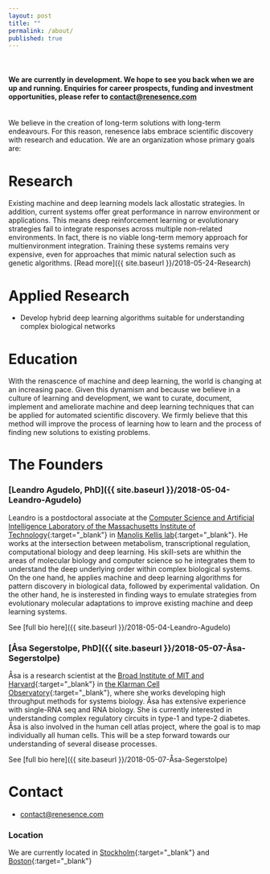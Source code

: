 ```yaml
---
layout: post
title: ""
permalink: /about/
published: true
---
```

<meta name="viewport" content="width=device-width, initial-scale=1.0">
<br />

#### We are currently in development. We hope to see you back when we are up and running. Enquiries for career prospects, funding and investment opportunities, please refer to [contact@renesence.com](mailto:email@domain.com)
<br />
We believe in the creation of long-term solutions with long-term endeavours. For this reason, renesence labs embrace scientific discovery with research and education. We are an organization whose primary goals are:


# Research

Existing machine and deep learning models lack allostatic strategies. In addition, current systems offer great performance in narrow environment or applications. This means deep reinforcement learning or evolutionary strategies fail to integrate responses across multiple non-related environments. In fact, there is no viable long-term memory approach for multienvironment integration. Training these systems remains very expensive, even for approaches that mimic natural selection such as genetic algorithms. 
[Read more]({{ site.baseurl }}/2018-05-24-Research)

# Applied Research

- Develop hybrid deep learning algorithms suitable for understanding complex biological networks 

# Education

With the renascence of machine and deep learning, the world is changing at an increasing pace. Given this dynamism and because we believe in a culture of learning and development, we want to curate, document, implement and ameliorate machine and deep learning techniques that can be applied for automated scientific discovery. We firmly believe that this method will improve the process of learning how to learn and the process of finding new solutions to existing problems.


# The Founders
### [Leandro Agudelo, PhD]({{ site.baseurl }}/2018-05-04-Leandro-Agudelo)
Leandro is a postdoctoral associate at the [Computer Science and Artificial Intelligence Laboratory of the Massachusetts Institute of Technology](https://www.csail.mit.edu/){:target="_blank"} in [Manolis Kellis lab](http://compbio.mit.edu/compbio.html){:target="_blank"}. He works at the intersection between metabolism, transcriptional regulation, computational biology and deep learning. His skill-sets are whithin the areas of molecular biology and computer science so he integrates them to understand the deep underlying order within complex biological systems. On the one hand, he applies machine and deep learning algorithms for pattern discovery in biological data, followed by experimental validation. On the other hand, he is insterested in finding ways to emulate strategies from evolutionary molecular adaptations to improve existing machine and deep learning systems.  


See [full bio here]({{ site.baseurl }}/2018-05-04-Leandro-Agudelo)		


### [Åsa Segerstolpe, PhD]({{ site.baseurl }}/2018-05-07-Åsa-Segerstolpe)
Åsa is a research scientist at the [Broad Institute of MIT and Harvard](https://www.broadinstitute.org/){:target="_blank"} in [the Klarman Cell Observatory](https://www.broadinstitute.org/klarman-cell-observatory){:target="_blank"}, where she works developing high throughput methods for systems biology. Åsa has extensive experience with single-RNA seq and RNA biology. She is currently interested in understanding complex regulatory circuits in type-1 and type-2 diabetes. Åsa is also involved in the human cell atlas project, where the goal is to map individually all human cells. This will be a step forward towards our understanding of several disease processes. 

See [full bio here]({{ site.baseurl }}/2018-05-07-Åsa-Segerstolpe)	


# Contact

- [contact@renesence.com](mailto:email@domain.com)


### Location 
We are currently located in [Stockholm](https://goo.gl/maps/3wWs6dNhyyj){:target="_blank"} and [Boston](https://goo.gl/maps/C9Ra8WjCXdx){:target="_blank"}

<br />


